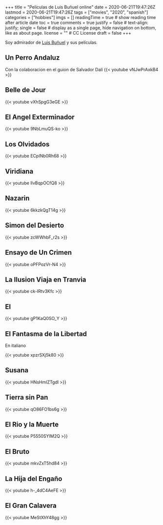 +++
title = "Peliculas de Luis Buñuel online"
date = 2020-06-21T19:47:26Z
lastmod = 2020-06-21T19:47:26Z
tags = ["movies", "2020", "spanish"]
categories = ["hobbies"]
imgs = []
readingTime = true  # show reading time after article date
toc = true
comments = true
justify = false  # text-align: justify;
single = false  # display as a single page, hide navigation on bottom, like as about page.
license = ""  # CC License
draft = false
+++

Soy admirador de [Luis Buñuel](https://en.wikipedia.org/wiki/Luis_Bu%C3%B1uel) y sus películas.

## Un Perro Andaluz

Con la colaboracion en el guion de Salvador Dalí 
{{< youtube vNJwPrAxkB4 >}}

## Belle de Jour

{{< youtube vXhSpgG3eGE >}}

## El Angel Exterminador

{{< youtube 9NbLmuQS-ko >}}

## Los Olvidados 

{{< youtube ECpINb0Rh68 >}}

## Viridiana 

{{< youtube  lIvBqpOCfQ8 >}}

## Nazarin

{{< youtube 6kkzkQgT14g >}}

## Simon del Desierto 

{{< youtube zcWWhbF_r2s >}}

## Ensayo de Un Crimen 

{{< youtube oPFPozVr-N4 >}}

## La Ilusion Viaja en Tranvia

{{< youtube ck-IRtv3Kfc >}}

## El

{{< youtube gP1KaQ0SO_Y >}}

## El Fantasma de la Libertad

En italiano

{{< youtube xpzrSXj5k80 >}}

## Susana

{{< youtube HNsHmIZTgdI >}}

## Tierra sin Pan

{{< youtube qO86FO1bs6g >}}

## El Rio y la Muerte

{{< youtube P5550SYIM2Q >}}

## El Bruto

{{< youtube mkvZxT5hd84 >}}

## La Hija del Engaño

{{< youtube h-_4dC4AeFE >}}

## El Gran Calavera

{{< youtube MeStXhY48gg >}}

